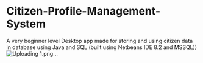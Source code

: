 # Citizen-Profile-Management-System
A very beginner level Desktop app made for storing and using citizen data in database using Java and SQL (built using Netbeans IDE 8.2 and MSSQL))
![Uploading 1.png…]()
